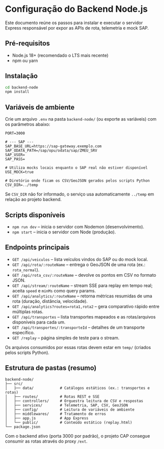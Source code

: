 # Configuração do Backend Node.js

Este documento reúne os passos para instalar e executar o servidor Express responsável por expor as APIs de rota, telemetria e mock SAP.

## Pré-requisitos

- Node.js 18+ (recomendado o LTS mais recente)
- npm ou yarn

## Instalação

```bash
cd backend-node
npm install
```

## Variáveis de ambiente

Crie um arquivo `.env` na pasta `backend-node/` (ou exporte as variáveis) com os parâmetros abaixo:

```env
PORT=3000

# --- SAP ---
SAP_BASE_URL=https://sap-gateway.exemplo.com
SAP_ODATA_PATH=/sap/opu/odata/sap/ZMEU_SRV
SAP_USER=
SAP_PASS=

# Utiliza mocks locais enquanto o SAP real não estiver disponível
USE_MOCK=true

# Diretório onde ficam os CSV/GeoJSON gerados pelos scripts Python
CSV_DIR=../temp
```

Se `CSV_DIR` não for informado, o serviço usa automaticamente `../temp` em relação ao projeto backend.

## Scripts disponíveis

- `npm run dev` – inicia o servidor com Nodemon (desenvolvimento).
- `npm start` – inicia o servidor com Node (produção).

## Endpoints principais

- `GET /api/veiculos` – lista veículos vindos do SAP ou do mock local.
- `GET /api/rota/:routeName` – entrega o GeoJSON de uma rota (ex.: `rota_normal`).
- `GET /api/rota_csv/:routeName` – devolve os pontos em CSV no formato JSON.
- `GET /api/stream/:routeName` – stream SSE para replay em tempo real; aceita `speed` e `minMs` como query params.
- `GET /api/analytics/:routeName` – retorna métricas resumidas de uma rota (duração, distância, velocidade).
- `GET /api/analytics?routes=rota1,rota2` – gera comparativo rápido entre múltiplas rotas.
- `GET /api/transportes` – lista transportes mapeados e as rotas/arquivos disponíveis para cada um.
- `GET /api/transportes/:transporteId` – detalhes de um transporte específico.
- `GET /replay` – página simples de teste para o stream.

Os arquivos consumidos por essas rotas devem estar em `temp/` (criados pelos scripts Python).

## Estrutura de pastas (resumo)

```
backend-node/
├── src/
│   ├── data/            # Catálogos estáticos (ex.: transportes e rotas)
│   ├── routes/          # Rotas REST e SSE
│   ├── controllers/     # Orquestra leitura de CSV e respostas
│   ├── services/        # Telemetria, SAP, CSV, GeoJSON
│   ├── config/          # Leitura de variáveis de ambiente
│   ├── middlewares/     # Tratamento de erros
│   ├── app.js           # App Express
│   └── public/          # Conteúdo estático (replay.html)
└── package.json
```

Com o backend ativo (porta 3000 por padrão), o projeto CAP consegue consumir as rotas através do proxy `/ext`.
